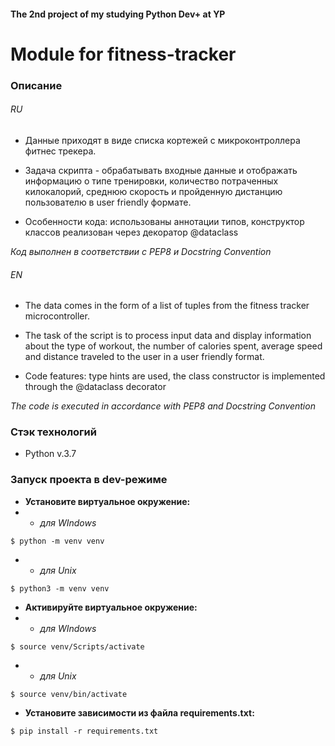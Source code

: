 #### The 2nd project of my studying Python Dev+ at YP

# Module for fitness-tracker

### Описание
###### RU
- Данные приходят в виде списка кортежей с микроконтроллера фитнес трекера. 

- Задача скрипта - обрабатывать входные данные и отображать  информацию о типе тренировки, количество потраченных килокалорий, среднюю скорость и пройденную дистанцию пользователю в user friendly формате. 

- Особенности кода:  использованы аннотации типов, конструктор классов реализован через декоратор @dataclass

*Код выполнен в соответствии с PEP8 и Docstring Convention*
###### EN
- The data comes in the form of a list of tuples from the fitness tracker microcontroller.

- The task of the script is to process input data and display information about the type of workout, the number of calories spent, average speed and distance traveled to the user in a user friendly format.

- Code features: type hints are used, the class constructor is implemented through the @dataclass decorator

*The code is executed in accordance with PEP8 and Docstring Convention*

### Стэк технологий
- Python v.3.7

### Запуск проекта в dev-режиме
- **Установите виртуальное окружение:**
- - _для WIndows_
```
$ python -m venv venv
```
- - _для Unix_
```
$ python3 -m venv venv
```
- **Активируйте виртуальное окружение:**
- - _для WIndows_
```
$ source venv/Scripts/activate
```
- - _для Unix_
```
$ source venv/bin/activate
```
- **Установите зависимости из файла requirements.txt:**
```
$ pip install -r requirements.txt
``` 